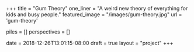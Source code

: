 +++
title = "Gum Theory"
one_liner = "A weird new theory of everything for kids and busy people."
featured_image = "/images/gum-theory.jpg"
url = 'gum-theory'

piles = []
perspectives = []

date = 2018-12-26T13:01:15-08:00
draft = true
layout = "project"
+++

